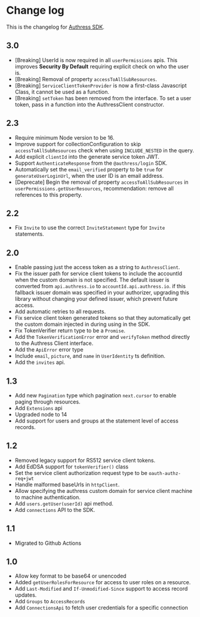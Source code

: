 # Change log
This is the changelog for [Authress SDK](readme.md).

## 3.0 ##
* [Breaking] UserId is now required in all `userPermissions` apis. This improves **Security By Default** requiring explicit check on who the user is.
* [Breaking] Removal of property `accessToAllSubResources`.
* [Breaking] `ServiceClientTokenProvider` is now a first-class Javascript Class, it cannot be used as a function.
* [Breaking] `setToken` has been removed from the interface. To set a user token, pass in a function into the AuthressClient constructor.

## 2.3 ##
* Require minimum Node version to be 16.
* Improve support for collectionConfiguration to skip `accessToAllSubResources` check when using `INCLUDE_NESTED` in the query.
* Add explicit `clientId` into the generate service token JWT.
* Support `AuthenticateResponse` from the `@authress/login` SDK.
* Automatically set the `email_verified` property to be `true` for `generateUserLoginUrl`, when the user ID is an email address.
* [Deprecate] Begin the removal of property `accessToAllSubResources` in `userPermissions.getUserResources`, recommendation: remove all references to this property.

## 2.2 ##
* Fix `Invite` to use the correct `InviteStatement` type for `Invite` statements.

## 2.0 ##
* Enable passing just the access token as a string to `AuthressClient`.
* Fix the issuer path for service client tokens to include the accountId when the custom domain is not specified. The default issuer is converted from `api.authress.io` to `accountId.api.authress.io`. if this fallback issuer domain was specified in your authorizer, upgrading this library without changing your defined issuer, which prevent future access.
* Add automatic retries to all requests.
* Fix service client token generated tokens so that they automatically get the custom domain injected in during using in the SDK.
* Fix TokenVerifier return type to be a `Promise`.
* Add the `TokenVerificationError` error and `verifyToken` method directly to the Authress Client interface.
* Add the `ApiError` error type
* Include `email`, `picture`, and `name` in `UserIdentity` ts definition.
* Add the `invites` api.

## 1.3 ##
* Add new `Pagination` type which pagination `next.cursor` to enable paging through resources.
* Add `Extensions` api
* Upgraded node to 14
* Add support for users and groups at the statement level of access records.

## 1.2 ##
* Removed legacy support for RS512 service client tokens.
* Add EdDSA support for `tokenVerifier()` class
* Set the service client authorization request type to be `oauth-authz-req+jwt`
* Handle malformed baseUrls in `httpClient`.
* Allow specifying the authress custom domain for service client machine to machine authentication.
* Add `users.getUser(userId)` api method.
* Add `connections` API to the SDK.

## 1.1 ##
* Migrated to Github Actions

## 1.0 ##
* Allow key format to be base64 or unencoded
* Added `getUserRolesForResource` for access to user roles on a resource.
* Add `Last-Modified` and `If-Unmodified-Since` support to access record updates.
* Add `Groups` to `AccessRecords`
* Add `ConnectionsApi` to fetch user credentials for a specific connection

